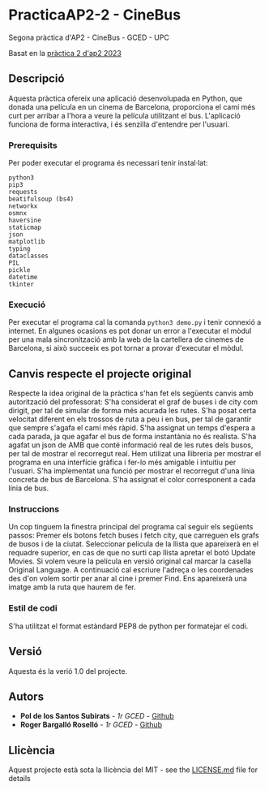 # PracticaAP2-2 - CineBus
Segona pràctica d'AP2 - CineBus - GCED - UPC

Basat en la [pràctica 2 d'ap2 2023](https://github.com/jordi-petit/ap2-cinebus-2023)

## Descripció

Aquesta pràctica ofereix una aplicació desenvolupada en Python, que donada una película en un cinema de Barcelona, proporciona el camí més curt per arribar a l'hora a veure la película utilitzant el bus.
L'aplicació funciona de forma interactiva, i és senzilla d'entendre per l'usuari.

### Prerequisits

Per poder executar el programa és necessari tenir instal·lat:

```
python3
pip3
requests
beatifulsoup (bs4)
networkx 
osmnx
haversine
staticmap 
json
matplotlib
typing
dataclasses
PIL
pickle
datetime
tkinter
```

### Execució

Per executar el programa cal la comanda ```python3 demo.py``` i tenir connexió a internet.
En algunes ocasions es pot donar un error a l'executar el mòdul per una mala sincronització amb la web de la cartellera de cinemes de Barcelona, si això succeeix es pot tornar a provar d'executar el mòdul.

## Canvis respecte el projecte original

Respecte la idea original de la pràctica s'han fet els següents canvis amb autorització del professorat:
S'ha considerat el graf de buses i de city com dirigit, per tal de simular de forma més acurada les rutes.
S'ha posat certa velocitat diferent en els trossos de ruta a peu i en bus, per tal de garantir que sempre s'agafa el camí més ràpid.
S'ha assignat un temps d'espera a cada parada, ja que agafar el bus de forma instantània no és realista.
S'ha agafat un json de AMB que conté informació real de les rutes dels busos, per tal de mostrar el recorregut real.
Hem utilizat una llibreria per mostrar el programa en una interfície gràfica i fer-lo més amigable i intuitiu per l'usuari.
S'ha implementat una funció per mostrar el recorregut d'una línia concreta de bus de Barcelona.
S'ha assignat el color corresponent a cada línia de bus.

### Instruccions

Un cop tinguem la finestra principal del programa cal seguir els següents passos:
Premer els botons fetch buses i fetch city, que carreguen els grafs de busos i de la ciutat.
Seleccionar pelicula de la llista que apareixerà en el requadre superior, en cas de que no surti cap llista apretar el botó Update Movies.
Si volem veure la película en versió original cal marcar la casella Original Language.
A continuació cal escriure l'adreça o les coordenades des d'on volem sortir per anar al cine i premer Find.
Ens apareixerà una imatge amb la ruta que haurem de fer.

### Estil de codi

S'ha utilitzat el format estàndard PEP8 de python per formatejar el codi.

## Versió

Aquesta és la verió 1.0 del projecte. 

## Autors

* **Pol de los Santos Subirats** - *1r GCED* - [Github](https://github.com/PDelos)
* **Roger Bargalló Roselló** - *1r GCED* - [Github](https://github.com/rbargallor)

## Llicència
Aquest projecte està sota la llicència del MIT - see the [LICENSE.md](LICENSE.md) file for details

